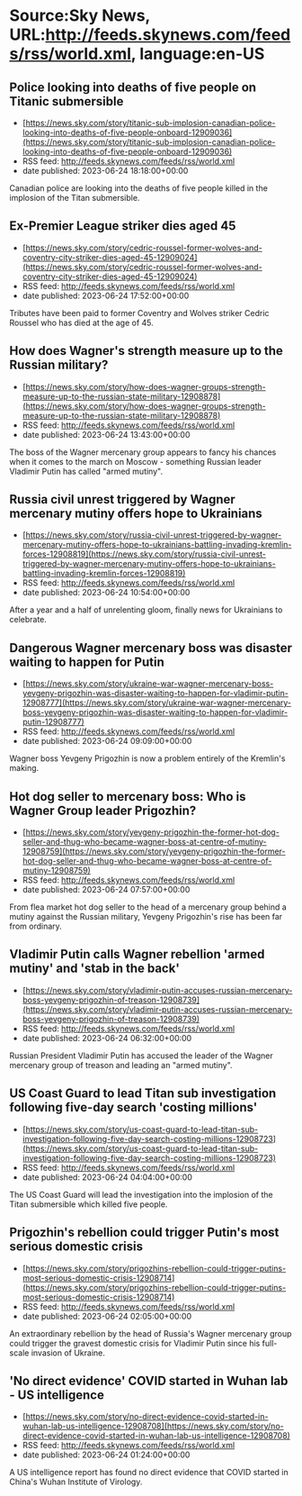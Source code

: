 # Source:Sky News, URL:http://feeds.skynews.com/feeds/rss/world.xml, language:en-US

## Police looking into deaths of five people on Titanic submersible
 - [https://news.sky.com/story/titanic-sub-implosion-canadian-police-looking-into-deaths-of-five-people-onboard-12909036](https://news.sky.com/story/titanic-sub-implosion-canadian-police-looking-into-deaths-of-five-people-onboard-12909036)
 - RSS feed: http://feeds.skynews.com/feeds/rss/world.xml
 - date published: 2023-06-24 18:18:00+00:00

Canadian police are looking into the deaths of five people killed in the implosion of the Titan submersible.

## Ex-Premier League striker dies aged 45
 - [https://news.sky.com/story/cedric-roussel-former-wolves-and-coventry-city-striker-dies-aged-45-12909024](https://news.sky.com/story/cedric-roussel-former-wolves-and-coventry-city-striker-dies-aged-45-12909024)
 - RSS feed: http://feeds.skynews.com/feeds/rss/world.xml
 - date published: 2023-06-24 17:52:00+00:00

Tributes have been paid to former Coventry and Wolves striker Cedric Roussel who has died at the age of 45.

## How does Wagner's strength measure up to the Russian military?
 - [https://news.sky.com/story/how-does-wagner-groups-strength-measure-up-to-the-russian-state-military-12908878](https://news.sky.com/story/how-does-wagner-groups-strength-measure-up-to-the-russian-state-military-12908878)
 - RSS feed: http://feeds.skynews.com/feeds/rss/world.xml
 - date published: 2023-06-24 13:43:00+00:00

The boss of the Wagner mercenary group appears to fancy his chances when it comes to the march on Moscow - something Russian leader Vladimir Putin has called "armed mutiny".

## Russia civil unrest triggered by Wagner mercenary mutiny offers hope to Ukrainians
 - [https://news.sky.com/story/russia-civil-unrest-triggered-by-wagner-mercenary-mutiny-offers-hope-to-ukrainians-battling-invading-kremlin-forces-12908819](https://news.sky.com/story/russia-civil-unrest-triggered-by-wagner-mercenary-mutiny-offers-hope-to-ukrainians-battling-invading-kremlin-forces-12908819)
 - RSS feed: http://feeds.skynews.com/feeds/rss/world.xml
 - date published: 2023-06-24 10:54:00+00:00

After a year and a half of unrelenting gloom, finally news for Ukrainians to celebrate.

## Dangerous Wagner mercenary boss was disaster waiting to happen for Putin
 - [https://news.sky.com/story/ukraine-war-wagner-mercenary-boss-yevgeny-prigozhin-was-disaster-waiting-to-happen-for-vladimir-putin-12908777](https://news.sky.com/story/ukraine-war-wagner-mercenary-boss-yevgeny-prigozhin-was-disaster-waiting-to-happen-for-vladimir-putin-12908777)
 - RSS feed: http://feeds.skynews.com/feeds/rss/world.xml
 - date published: 2023-06-24 09:09:00+00:00

Wagner boss Yevgeny Prigozhin is now a problem entirely of the Kremlin's making.

## Hot dog seller to mercenary boss: Who is Wagner Group leader Prigozhin?
 - [https://news.sky.com/story/yevgeny-prigozhin-the-former-hot-dog-seller-and-thug-who-became-wagner-boss-at-centre-of-mutiny-12908759](https://news.sky.com/story/yevgeny-prigozhin-the-former-hot-dog-seller-and-thug-who-became-wagner-boss-at-centre-of-mutiny-12908759)
 - RSS feed: http://feeds.skynews.com/feeds/rss/world.xml
 - date published: 2023-06-24 07:57:00+00:00

From flea market hot dog seller to the head of a mercenary group behind a mutiny against the Russian military, Yevgeny Prigozhin's rise has been far from ordinary.

## Vladimir Putin calls Wagner rebellion 'armed mutiny' and 'stab in the back'
 - [https://news.sky.com/story/vladimir-putin-accuses-russian-mercenary-boss-yevgeny-prigozhin-of-treason-12908739](https://news.sky.com/story/vladimir-putin-accuses-russian-mercenary-boss-yevgeny-prigozhin-of-treason-12908739)
 - RSS feed: http://feeds.skynews.com/feeds/rss/world.xml
 - date published: 2023-06-24 06:32:00+00:00

Russian President Vladimir Putin has accused the leader of the Wagner mercenary group of treason and leading an "armed mutiny".

## US Coast Guard to lead Titan sub investigation following five-day search 'costing millions'
 - [https://news.sky.com/story/us-coast-guard-to-lead-titan-sub-investigation-following-five-day-search-costing-millions-12908723](https://news.sky.com/story/us-coast-guard-to-lead-titan-sub-investigation-following-five-day-search-costing-millions-12908723)
 - RSS feed: http://feeds.skynews.com/feeds/rss/world.xml
 - date published: 2023-06-24 04:04:00+00:00

The US Coast Guard will lead the investigation into the implosion of the Titan submersible which killed five people.

## Prigozhin's rebellion could trigger Putin's most serious domestic crisis
 - [https://news.sky.com/story/prigozhins-rebellion-could-trigger-putins-most-serious-domestic-crisis-12908714](https://news.sky.com/story/prigozhins-rebellion-could-trigger-putins-most-serious-domestic-crisis-12908714)
 - RSS feed: http://feeds.skynews.com/feeds/rss/world.xml
 - date published: 2023-06-24 02:05:00+00:00

An extraordinary rebellion by the head of Russia's Wagner mercenary group could trigger the gravest domestic crisis for Vladimir Putin since his full-scale invasion of Ukraine.

## 'No direct evidence' COVID started in Wuhan lab - US intelligence
 - [https://news.sky.com/story/no-direct-evidence-covid-started-in-wuhan-lab-us-intelligence-12908708](https://news.sky.com/story/no-direct-evidence-covid-started-in-wuhan-lab-us-intelligence-12908708)
 - RSS feed: http://feeds.skynews.com/feeds/rss/world.xml
 - date published: 2023-06-24 01:24:00+00:00

A US intelligence report has found no direct evidence that COVID started in China's Wuhan Institute of Virology.&#160;

